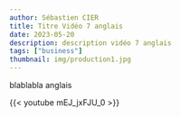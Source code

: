 ```yaml
---
author: Sébastien CIER
title: Titre Vidéo 7 anglais
date: 2023-05-20
description: description vidéo 7 anglais
tags: ["business"]
thumbnail: img/production1.jpg
---
```


blablabla anglais


{{< youtube mEJ_jxFJU_0 >}}


